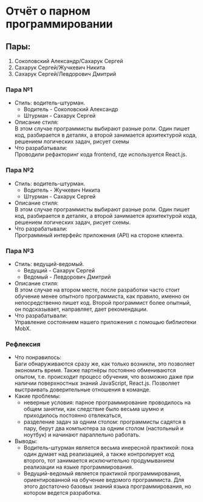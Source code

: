 # Отчёт о парном программировании

## Пары: 
1) Соколовский Александр/Сахарук Сергей
2) Сахарук Сергей/Жучкевич Никита
3) Сахарук Сергей/Левдорович Дмитрий

### Пара №1
* Стиль: водитель-штурман.  
  * Водитель - Соколовский Александр
  * Штурман - Сахарук Сергей
* Описание стиля: <br>
В этом случае программисты выбирают разные роли. Один пишет
код, разбирается в деталях, а второй занимается архитектурой кода, решением логических задач, рисует схемы  
* Что разрабатывали: <br>
  Проводили рефакторинг кода frontend, где используется React.js.  

### Пара №2
* Стиль: водитель-штурман. 
  * Водитель - Жучкевич Никита
  * Штурман - Сахарук Сергей
* Описание стиля: <br>
В этом случае программисты выбирают разные роли. Один пишет
код, разбирается в деталях, а второй занимается архитектурой кода, решением логических задач, рисует схемы.
* Что разрабатывали: <br> 
  Программный интерфейс приложения (API) на стороне клиента. 

### Пара №3
* Стиль: ведущий-ведомый.
  * Ведущий - Сахарук Сергей
  * Ведомый - Левдорович Дмитрий
* Описание стиля: <br>
В этом случае на втором месте, после разработки часто стоит
обучение менее опытного программиста, как правило, именно он непосредственно пишет
код. Второй программист более опытный, он подсказывает, направляет, дает
рекомендации. 
* Что разрабатывали: <br>
  Управление состоянием нашего приложения с помощью библиотеки MobX.

###  Рефлексия
* Что понравилось: <br>
  Баги обнаруживаются сразу же, как только возникли, это позволяет экономить время. Также партнёры постоянно обмениваются опытом, т.е. происходит процесс обучения, что возможно даже при наличии поверхностных знаний JavaScript, React.js. Позволяет выстраивать доверительные отношения в команде. 
* Какие проблемы:
  * неверные условия: парное программирование проводилось на общем занятии, как следствие было весьма шумно и приходилось постоянно отвлекаться,
  * разделение задач за одним столом: программисты садятся в пару, берут два компьютера за одним столом (настольный и ноутбук) и начинают параллельно работать.
* Выводы: <br> 
  * Водитель-штурман является весьма инересной практикой: пока один думает над реализацией, а также контролирует код второго, тот занимается исключительно продумыванием реализации на языке программирования. 
  * Ведущий-ведомый является практикой программирования, ориентированной на обучение ведомого программиста. Для этого достаточно базовых знаний языка программирования, но котором ведется разработка.